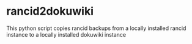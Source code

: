# rancid2dokuwiki
This python script copies rancid backups from a locally installed rancid instance to a locally installed dokuwiki instance
